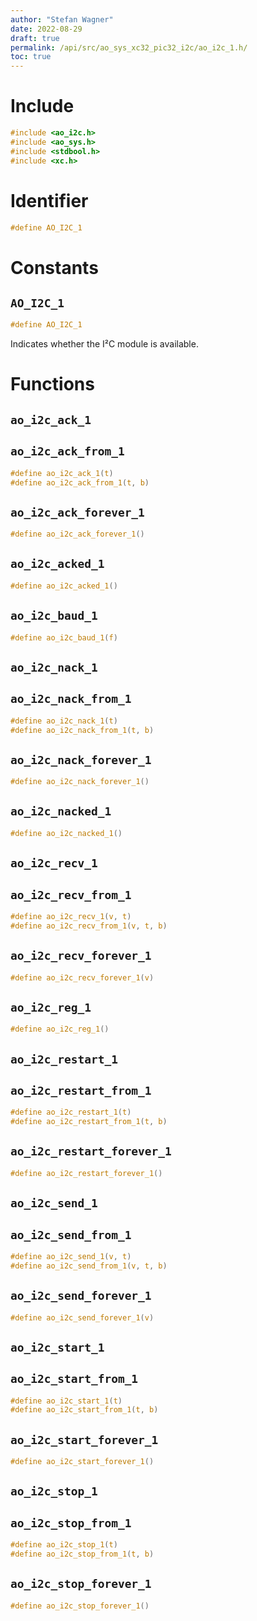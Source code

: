 ```yaml
---
author: "Stefan Wagner"
date: 2022-08-29
draft: true
permalink: /api/src/ao_sys_xc32_pic32_i2c/ao_i2c_1.h/
toc: true
---
```


# Include

```c
#include <ao_i2c.h>
#include <ao_sys.h>
#include <stdbool.h>
#include <xc.h>
```

# Identifier

```c
#define AO_I2C_1
```

# Constants

## `AO_I2C_1`

```c
#define AO_I2C_1
```

Indicates whether the I²C module is available.

# Functions

## `ao_i2c_ack_1`
## `ao_i2c_ack_from_1`

```c
#define ao_i2c_ack_1(t)
#define ao_i2c_ack_from_1(t, b)
```

## `ao_i2c_ack_forever_1`

```c
#define ao_i2c_ack_forever_1()
```

## `ao_i2c_acked_1`

```c
#define ao_i2c_acked_1()
```

## `ao_i2c_baud_1`

```c
#define ao_i2c_baud_1(f)
```

## `ao_i2c_nack_1`
## `ao_i2c_nack_from_1`

```c
#define ao_i2c_nack_1(t)
#define ao_i2c_nack_from_1(t, b)
```

## `ao_i2c_nack_forever_1`

```c
#define ao_i2c_nack_forever_1()
```

## `ao_i2c_nacked_1`

```c
#define ao_i2c_nacked_1()
```

## `ao_i2c_recv_1`
## `ao_i2c_recv_from_1`

```c
#define ao_i2c_recv_1(v, t)
#define ao_i2c_recv_from_1(v, t, b)
```

## `ao_i2c_recv_forever_1`

```c
#define ao_i2c_recv_forever_1(v)
```

## `ao_i2c_reg_1`

```c
#define ao_i2c_reg_1()
```

## `ao_i2c_restart_1`
## `ao_i2c_restart_from_1`

```c
#define ao_i2c_restart_1(t)
#define ao_i2c_restart_from_1(t, b)
```

## `ao_i2c_restart_forever_1`

```c
#define ao_i2c_restart_forever_1()
```

## `ao_i2c_send_1`
## `ao_i2c_send_from_1`

```c
#define ao_i2c_send_1(v, t)
#define ao_i2c_send_from_1(v, t, b)
```

## `ao_i2c_send_forever_1`

```c
#define ao_i2c_send_forever_1(v)
```

## `ao_i2c_start_1`
## `ao_i2c_start_from_1`

```c
#define ao_i2c_start_1(t)
#define ao_i2c_start_from_1(t, b)
```

## `ao_i2c_start_forever_1`

```c
#define ao_i2c_start_forever_1()
```

## `ao_i2c_stop_1`
## `ao_i2c_stop_from_1`

```c
#define ao_i2c_stop_1(t)
#define ao_i2c_stop_from_1(t, b)
```

## `ao_i2c_stop_forever_1`

```c
#define ao_i2c_stop_forever_1()
```

